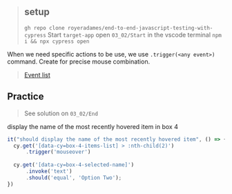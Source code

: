 > ## setup
> `gh repo clone royeradames/end-to-end-javascript-testing-with-cypress`
> Start `target-app`
> open `03_02/Start` in the vscode terminal
> `npm i && npx cypress open`


When we need specific actions to be use, we use `.trigger(<any event>)` command. Create for precise mouse combination.

> [Event list](https://developer.mozilla.org/en-US/docs/Web/Events#event_listing)

## Practice

> See solution on `03_02/End`

display the name of the most recently hovered item in box 4

```ts
it("should display the name of the most recently hovered item", () => {
  cy.get('[data-cy=box-4-items-list] > :nth-child(2)')
      .trigger('mouseover')
  
  cy.get('[data-cy=box-4-selected-name]')
      .invoke('text')
      .should('equal', 'Option Two');
})
```
